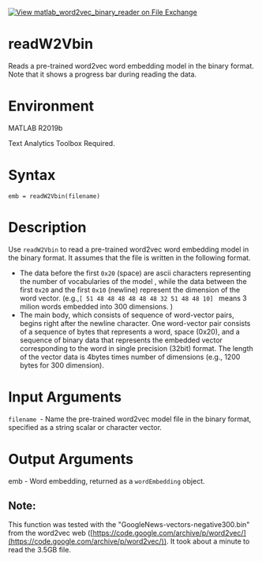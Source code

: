 [![View matlab_word2vec_binary_reader on File Exchange](https://www.mathworks.com/matlabcentral/images/matlab-file-exchange.svg)](https://www.mathworks.com/matlabcentral/fileexchange/77272-matlab_word2vec_binary_reader)
# readW2Vbin


Reads a pre-trained word2vec word embedding model in the binary format. Note that it shows a progress bar during reading the data.

# Environment

MATLAB R2019b

Text Analytics Toolbox Required.


# Syntax


`emb = readW2Vbin(filename)`


# Description


Use `readW2Vbin` to read a pre-trained word2vec word embedding model in the binary format. It assumes that the file is written in the following format.



   -  The data before the first `0x20` (space) are ascii characters representing the number of vocabularies of the model , while the data between the first `0x20` and the first `0x10` (newline) represent the dimension of the word vector.  (e.g.,`[ 51 48 48 48 48 48 48 32 51 48 48 10] ` means 3 milion words embedded into 300 dimensions. ) 
   -  The main body, which consists of sequence of word-vector pairs, begins right after the newline character. One word-vector pair consists of a sequence of bytes that represents a word, space (0x20), and a sequence of binary data that represents the embedded vector corresponding to the word in single precision (32bit) format.  The length of the vector data is 4bytes times number of dimensions (e.g., 1200 bytes for 300 dimension). 

# Input Arguments


`filename `- Name the pre-trained word2vec model file in the binary format, specified as a string scalar or character vector.


# Output Arguments


emb - Word embedding, returned as a `wordEmbedding` object.


## Note: 


This function was tested with the "GoogleNews-vectors-negative300.bin" from the  word2vec web ([https://code.google.com/archive/p/word2vec/](https://code.google.com/archive/p/word2vec/)). It took about a minute to read the 3.5GB file.



